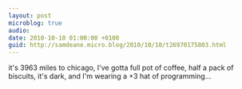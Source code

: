 ```yaml
---
layout: post
microblog: true
audio: 
date: 2010-10-10 01:00:00 +0100
guid: http://samdeane.micro.blog/2010/10/10/t26970175803.html
---
```

it's 3963 miles to chicago, I've gotta full pot of coffee, half a pack of biscuits, it's dark, and I'm wearing a +3 hat of programming...
